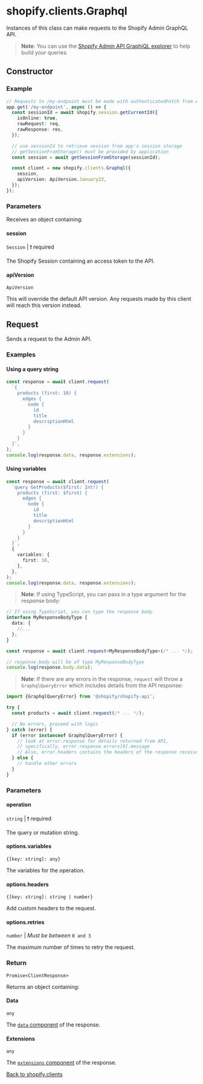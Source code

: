 # shopify.clients.Graphql

Instances of this class can make requests to the Shopify Admin GraphQL API.

> **Note**: You can use the [Shopify Admin API GraphiQL explorer](https://shopify.dev/docs/apps/tools/graphiql-admin-api) to help build your queries.

## Constructor

### Example

```ts
// Requests to /my-endpoint must be made with authenticatedFetch from App Bridge for embedded apps
app.get('/my-endpoint', async () => {
  const sessionId = await shopify.session.getCurrentId({
    isOnline: true,
    rawRequest: req,
    rawResponse: res,
  });

  // use sessionId to retrieve session from app's session storage
  // getSessionFromStorage() must be provided by application
  const session = await getSessionFromStorage(sessionId);

  const client = new shopify.clients.Graphql({
    session,
    apiVersion: ApiVersion.January23,
  });
});
```

### Parameters

Receives an object containing:

#### session

`Session` | :exclamation: required

The Shopify Session containing an access token to the API.

#### apiVersion

`ApiVersion`

This will override the default API version.
Any requests made by this client will reach this version instead.

## Request

Sends a request to the Admin API.

### Examples

#### Using a query string

```ts
const response = await client.request(
  `{
    products (first: 10) {
      edges {
        node {
          id
          title
          descriptionHtml
        }
      }
    }
  }`,
);
console.log(response.data, response.extensions);
```

#### Using variables

```ts
const response = await client.request(
  `query GetProducts($first: Int!) {
    products (first: $first) {
      edges {
        node {
          id
          title
          descriptionHtml
        }
      }
    }
  }`,
  {
    variables: {
      first: 10,
    },
  },
);
console.log(response.data, response.extensions);
```

> **Note**: If using TypeScript, you can pass in a type argument for the response body:

```ts
// If using TypeScript, you can type the response body
interface MyResponseBodyType {
  data: {
    //...
  };
}

const response = await client.request<MyResponseBodyType>(/* ... */);

// response.body will be of type MyResponseBodyType
console.log(response.body.data);
```

> **Note**: If there are any errors in the response, `request` will throw a `GraphqlQueryError` which includes details from the API response:

```ts
import {GraphqlQueryError} from '@shopify/shopify-api';

try {
  const products = await client.request(/* ... */);

  // No errors, proceed with logic
} catch (error) {
  if (error instanceof GraphqlQueryError) {
    // look at error.response for details returned from API,
    // specifically, error.response.errors[0].message
    // Also, error.headers contains the headers of the response received from Shopify
  } else {
    // handle other errors
  }
}
```

### Parameters

#### operation

`string` | :exclamation: required

The query or mutation string.

#### options.variables

`{[key: string]: any}`

The variables for the operation.

#### options.headers

`{[key: string]: string | number}`

Add custom headers to the request.

#### options.retries

`number` | _Must be between_ `0 and 3`

The maximum number of times to retry the request.

### Return

`Promise<ClientResponse>`

Returns an object containing:

#### Data

`any`

The [`data` component](https://shopify.dev/docs/api/admin/getting-started#graphql-admin-api) of the response.

#### Extensions

`any`

The [`extensions` component](https://shopify.dev/docs/api/admin-graphql#rate_limits) of the response.

[Back to shopify.clients](./README.md)
